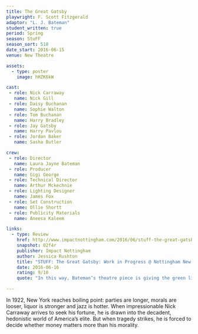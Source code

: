 ```yaml
---
title: The Great Gatsby
playwright: F. Scott Fitzgerald
adaptor: "L. J. Bateman"
student_written: true
period: Spring
season: StuFF
season_sort: 510
date_start: 2016-06-15
venue: New Theatre

assets:
  - type: poster
    image: hHZK6kW

cast:
 - role: Nick Carraway
   name: Nick Gill
 - role: Daisy Buchanan
   name: Sophie Walton
 - role: Tom Buchanan
   name: Harry Bradley
 - role: Jay Gatsby
   name: Harry Pavlou
 - role: Jordan Baker
   name: Sasha Butler

crew:
 - role: Director
   name: Laura Jayne Bateman
 - role: Producer
   name: Gigi George
 - role: Technical Director
   name: Arthur Mckechnie
 - role: Lighting Designer
   name: James Fox
 - role: Set Construction
   name: Ollie Shortt
 - role: Publicity Materials
   name: Aneesa Kaleem

links:
  - type: Review
    href: http://www.impactnottingham.com/2016/06/stuff-the-great-gatsby-work-in-progress-nottingham-new-theatre/
    snapshot: O2f4r
    publisher: Impact Nottingham
    author: Jessica Rushton
    title: "STUFF: The Great Gatsby: Work in Progress @ Nottingham New Theatre"
    date: 2016-06-16
    rating: 9/10
    quote: "In this way, Bateman’s theatre piece is giving the green light to incredible acting, as Gill appeared to shine as the narrator, as well as debatably the main character that has to experience life in West Egg and East Egg, surrounded by a “rotten crowd” of the rich American’s elite. "

---
```

In 1922, New York reaches boiling point: parties are longer, morals are looser, liquor is stronger and jazz is hotter. When impressionable Nick Carraway arrives to seek his fortune, he is drawn into the decadent, hedonistic world of America’s elite. But when tragedy strikes, he is forced to decide whether money matters more than his morality.
